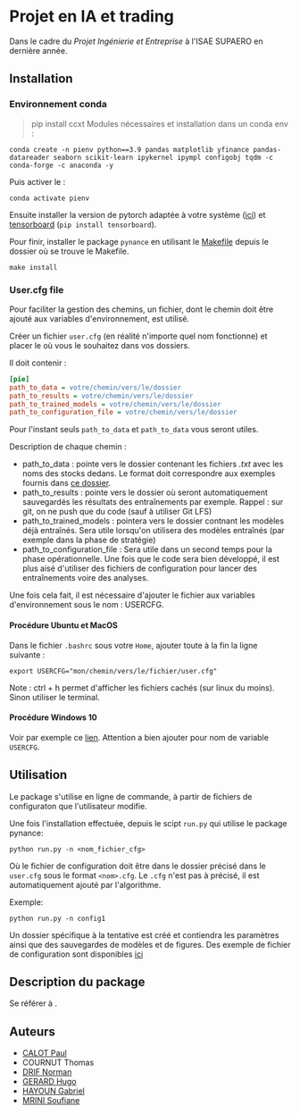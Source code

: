 # Projet en IA et trading
Dans le cadre du *Projet Ingénierie et Entreprise* à l'ISAE SUPAERO en dernière année.

## Installation

### Environnement conda
> pip install ccxt
Modules nécessaires et installation dans un conda env :
```shell
conda create -n pienv python==3.9 pandas matplotlib yfinance pandas-datareader seaborn scikit-learn ipykernel ipympl configobj tqdm -c conda-forge -c anaconda -y
```
Puis activer le :
```shell
conda activate pienv 
```

Ensuite installer la version de pytorch adaptée à votre système ([ici](https://pytorch.org/)) et [tensorboard](https://pytorch.org/tutorials/recipes/recipes/tensorboard_with_pytorch.html) (`pip install tensorboard`).

Pour finir, installer le package `pynance` en utilisant le [Makefile](Makefile.md) depuis le dossier où se trouve le Makefile.
```shell
make install
```

### User.cfg file
Pour faciliter la gestion des chemins, un fichier, dont le chemin doit être ajouté aux variables d'environnement, est utilisé.

Créer un fichier `user.cfg` (en réalité n'importe quel nom fonctionne) et placer le où vous le souhaitez dans vos dossiers.

Il doit contenir :
```cfg
[pie]
path_to_data = votre/chemin/vers/le/dossier
path_to_results = votre/chemin/vers/le/dossier
path_to_trained_models = votre/chemin/vers/le/dossier
path_to_configuration_file = votre/chemin/vers/le/dossier
```

Pour l'instant seuls `path_to_data` et `path_to_data` vous seront utiles.

Description de chaque chemin :
- path_to_data : pointe vers le dossier contenant les fichiers *.txt* avec les noms des stocks dedans. Le format doit correspondre aux exemples fournis dans [ce dossier](data/tech_us.txt).
- path_to_results : pointe vers le dossier où seront automatiquement sauvegardés les résultats des entraînements par exemple. Rappel : sur git, on ne push que du code (sauf à utiliser Git LFS)
- path_to_trained_models : pointera vers le dossier contnant les modèles déjà entraînés. Sera utile lorsqu'on utilisera des modèles entraînés (par exemple dans la phase de stratégie)
- path_to_configuration_file : Sera utile dans un second temps pour la phase opérationnelle. Une fois que le code sera bien développé, il est plus aisé d'utiliser des fichiers de configuration pour lancer des entraînements voire des analyses.

Une fois cela fait, il est nécessaire d'ajouter le fichier aux variables d'environnement sous le nom : USERCFG.

#### Procédure Ubuntu et MacOS
Dans le fichier `.bashrc` sous votre `Home`, ajouter toute à la fin la ligne suivante :
```
export USERCFG="mon/chemin/vers/le/fichier/user.cfg"
```

Note : ctrl + h permet d'afficher les fichiers cachés (sur linux du moins). Sinon utiliser le terminal.

#### Procédure Windows 10
Voir par exemple ce [lien](https://helpdeskgeek.com/windows-10/add-windows-path-environment-variable/). Attention a bien ajouter pour nom de variable `USERCFG`.

## Utilisation
Le package s'utilise en ligne de commande, à partir de fichiers de configuraton que l'utilisateur modifie.

Une fois l'installation effectuée, depuis le scipt `run.py` qui utilise le package pynance:
```shell
python run.py -n <nom_fichier_cfg>
```
Où le fichier de configuration doit être dans le dossier précisé dans le `user.cfg` sous le format `<nom>.cfg`. Le `.cfg` n'est pas à précisé, il est automatiquement ajouté par l'algorithme.

Exemple:
```shell
python run.py -n config1
```

Un dossier spécifique à la tentative est créé et contiendra les paramètres ainsi que des sauvegardes de modèles et de figures. 
Des exemple de fichier de configuration sont disponibles [ici](config_files/)

## Description du package
Se référer à <TODO>.

## Auteurs
- [CALOT Paul](https://www.linkedin.com/in/paul-calot-43549814b/)
- COURNUT Thomas
- [DRIF Norman](https://www.linkedin.com/in/norman-drif-85081119b/)
- [GERARD Hugo](https://www.linkedin.com/in/hugo-g%C3%A9rard-290a77241/)
- [HAYOUN Gabriel](https://www.linkedin.com/in/gabriel-hayoun/)
- [MRINI Soufiane](https://www.linkedin.com/in/soufiane-mrini-5b6375205/)
